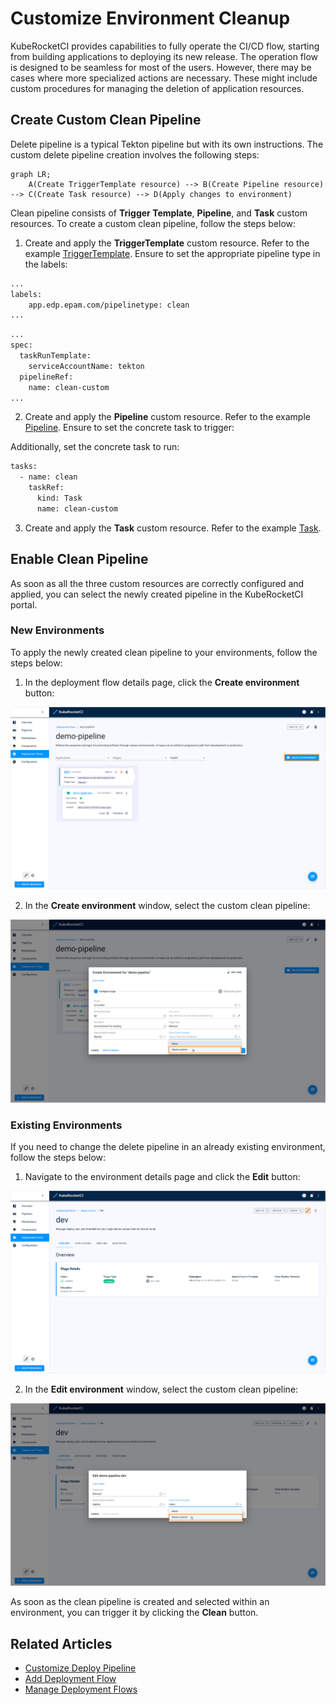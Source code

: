 # Customize Environment Cleanup

<head>
  <link rel="canonical" href="https://docs.kuberocketci.io/docs/operator-guide/cd/customize-environment-deletion/" />
</head>

KubeRocketCI provides capabilities to fully operate the CI/CD flow, starting from building applications to deploying its new release. The operation flow is designed to be seamless for most of the users. However, there may be cases where more specialized actions are necessary. These might include custom procedures for managing the deletion of application resources.

## Create Custom Clean Pipeline

Delete pipeline is a typical Tekton pipeline but with its own instructions. The custom delete pipeline creation involves the following steps:

```mermaid
graph LR;
    A(Create TriggerTemplate resource) --> B(Create Pipeline resource) --> C(Create Task resource) --> D(Apply changes to environment)
```

Clean pipeline consists of **Trigger Template**, **Pipeline**, and **Task** custom resources. To create a custom clean pipeline, follow the steps below:

1. Create and apply the **TriggerTemplate** custom resource. Refer to the example [TriggerTemplate](https://github.com/epam/edp-tekton/blob/master/charts/pipelines-library/templates/triggers/cd/clean.yaml). Ensure to set the appropriate pipeline type in the labels:

  ```bash
  ...
  labels:
      app.edp.epam.com/pipelinetype: clean
  ...
  ```

  ```bash
  ...
  spec:
    taskRunTemplate:
      serviceAccountName: tekton
    pipelineRef:
      name: clean-custom
  ...
  ```

2. Create and apply the **Pipeline** custom resource. Refer to the example [Pipeline](https://github.com/epam/edp-tekton/blob/master/charts/pipelines-library/templates/pipelines/cd/clean.yaml). Ensure to set the concrete task to trigger:

  Additionally, set the concrete task to run:

  ```bash
  tasks:
    - name: clean
      taskRef:
        kind: Task
        name: clean-custom
  ```

3. Create and apply the **Task** custom resource. Refer to the example [Task](https://github.com/epam/edp-tekton/blob/master/charts/pipelines-library/templates/tasks/cd/clean.yaml).

## Enable Clean Pipeline

As soon as all the three custom resources are correctly configured and applied, you can select the newly created pipeline in the KubeRocketCI portal.

### New Environments

To apply the newly created clean pipeline to your environments, follow the steps below:

1. In the deployment flow details page, click the **Create environment** button:

  ![Create environment button"](../../assets/operator-guide/create-environment-button.png "Create environment button")

2. In the **Create environment** window, select the custom clean pipeline:

  ![Select custom clean pipeline](../../assets/operator-guide/custom-clean-pipeline1.png "Select custom clean pipeline")

### Existing Environments

If you need to change the delete pipeline in an already existing environment, follow the steps below:

1. Navigate to the environment details page and click the **Edit** button:

  ![Edit environment button](../../assets/operator-guide/edit-environment-button.png "Edit environment button")

2. In the **Edit environment** window, select the custom clean pipeline:

  ![Select custom clean pipeline](../../assets/operator-guide/custom-clean-pipeline2.png "Select custom clean pipeline")

As soon as the clean pipeline is created and selected within an environment, you can trigger it by clicking the **Clean** button.

## Related Articles

* [Customize Deploy Pipeline](../../operator-guide/cd/customize-deploy-pipeline.md)
* [Add Deployment Flow](../../user-guide/add-cd-pipeline.md)
* [Manage Deployment Flows](../../user-guide/manage-environments.md)
